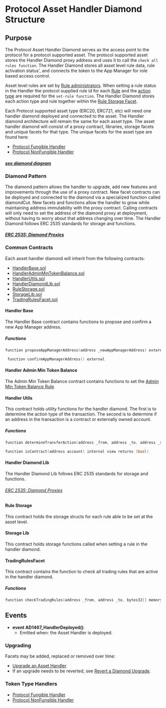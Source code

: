 # Protocol Asset Handler Diamond Structure 

## Purpose

The Protocol Asset Handler Diamond serves as the access point to the protocol for a protocol supported asset. The protocol supported asset stores the Handler Diamond proxy address and uses it to call the `check all rules function`. The Handler Diamond stores all asset level rule data, rule activation status', and connects the token to the App Manager for role based access control. 

Asset level rules are set by [Rule administrators](../permissions/ADMIN-ROLES.md). When setting a rule status in the Handler the protocol supplied rule id for each [Rule](../../../rules/README.md) and the [action type](../../../rules/ACTION-TYPES.md) are required for the `set-rule function`. The Handler Diamond stores each action type and rule together within the [Rule Storage Facet](./PROTOCOL-ASSET-HANDLER-DIAMOND-FACET-LIST.md). 

Each Protocol supported asset type (ERC20, ERC721, etc) will need one handler diamond deployed and connected to the asset. The Handler diamond architecture will remain the same for each asset type. The asset handler diamond will consist of a proxy contract, libraries, storage facets and unique facets for that type. The unique facets for the asset type are found here:
- [Protocol Fungible Handler](./PROTOCOL-FUNGIBLE-TOKEN-HANDLER.md) 
- [Protocol NonFungible Handler](./PROTOCOL-NONFUNGIBLE-TOKEN-HANDLER.md) 

#### *[see diamond diagram](../../../images/ApplicationDeployment.png)*

### Diamond Pattern

The diamond pattern allows the handler to upgrade, add new features and improvements through the use of a proxy contract. New facet contracts can be deployed and connected to the diamond via a specialized function called diamondCut. New facets and functions allow the handler to grow while maintaining address immutability with the proxy contract. Calling contracts will only need to set the address of the diamond proxy at deployment, without having to worry about that address changing over time. The Handler Diamond follows ERC 2535 standards for storage and functions. 
#### *[ERC 2535: Diamond Proxies](https://eips.ethereum.org/EIPS/eip-2535)*


### Common Contracts 

Each asset handler diamond will inherit from the following contracts: 
- [HandlerBase.sol](../../../../../src/client/token/handler/ruleContracts/HandlerBase.sol)
- [HandlerAdminMinTokenBalance.sol](../../../../../src/client/token/handler/ruleContracts/HandlerAdminMinTokenBalance.sol) 
- [HandlerUtils.sol](../../../../../src/client/token/handler/common/HandlerUtils.sol)
- [HandlerDiamondLib.sol](../../../../../src/client/token/handler/diamond/HandlerDiamondLib.sol) 
- [RuleStorage.sol](../../../../../src/client/token/handler/diamond/RuleStorage.sol)
- [StorageLib.sol](../../../../../src/client/token/handler/diamond/StorageLib.sol)
- [TradingRulesFacet.sol](../../../../../src/client/token/handler/diamond/TradingRuleFacet.sol)

#### Handler Base 
The Handler Base contract contains functions to propose and confirm a new App Manager address. 

##### Functions 

```c
function proposeAppManagerAddress(address _newAppManagerAddress) external appAdministratorOrOwnerOnly(lib.handlerBaseStorage().appManager)
```

```c
 function confirmAppManagerAddress() external
```


#### Handler Admin Min Token Balance
The Admin Min Token Balance contract contains functions to set the [Admin Min Token Balance Rule](../../../rules/ADMIN-MIN-TOKEN-BALANCE.md). 


#### Handler Utils 
This contract holds utility functions for the handler diamond. The first is to determine the action type of the transaction. The second is to determine if an address in the transaction is a contract or externally owned account. 

##### Functions

```c
function determineTransferAction(address _from, address _to, address _sender) internal view returns (ActionTypes action)
```

```c
function isContract(address account) internal view returns (bool)
```

#### Handler Diamond Lib 
The Handler Diamond Lib follows ERC 2535 standards for storage and functions. 
###### *[ERC 2535: Diamond Proxies](https://eips.ethereum.org/EIPS/eip-2535)*

#### Rule Storage
This contract holds the storage structs for each rule able to be set at the asset level. 

#### Storage Lib 
This contract holds storage functions called when setting a rule in the handler diamond. 

#### TradingRulesFacet 
This contract contains the function to check all trading rules that are active in the handler diamond. 

##### Functions

```c
function checkTradingRules(address _from, address _to, bytes32[] memory fromTags, bytes32[] memory toTags, uint256 _amount, ActionTypes action)
```

## Events
- **event AD1467_HandlerDeployed()**: 
    - Emitted when: the Asset Handler is deployed.

### Upgrading 

Facets may be added, replaced or removed over time: 

- [Upgrade an Asset Handler](./PROTOCOL-ASSET-HANDLER-DIAMOND-UPGRADE.md)
- If an upgrade needs to be reverted, see [Revert a Diamond Upgrade](../../common/DIAMOND-UPGRADE-REVERSION.md).

### Token Type Handlers

- [Protocol Fungible Handler](./PROTOCOL-FUNGIBLE-TOKEN-HANDLER.md) 
- [Protocol NonFungible Handler](./PROTOCOL-NONFUNGIBLE-TOKEN-HANDLER.md) 